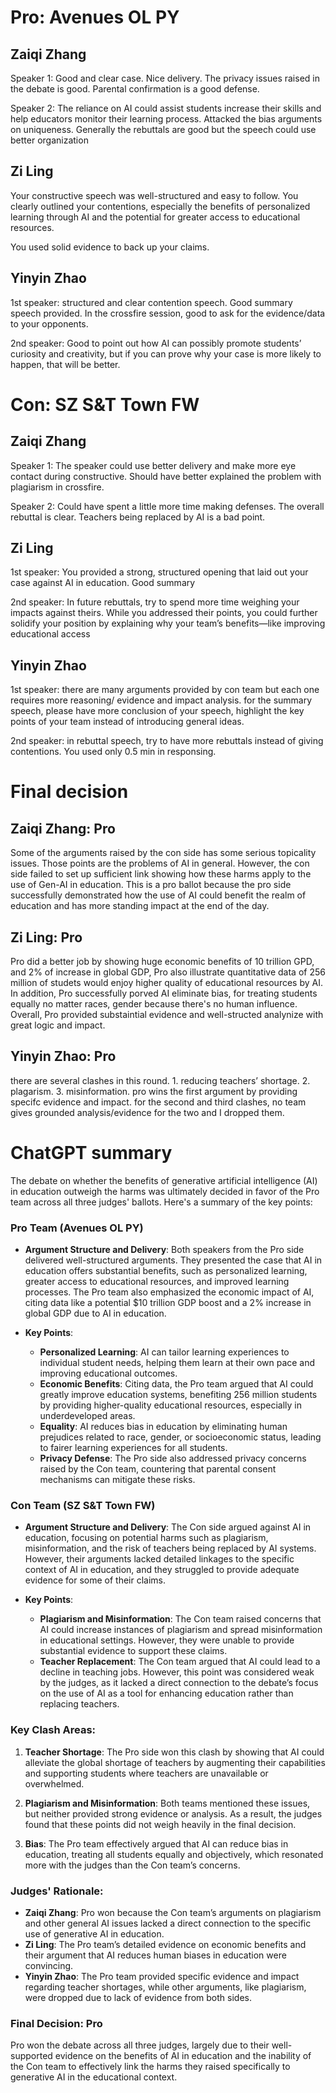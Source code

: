 # Pro: Avenues OL PY
## Zaiqi Zhang
Speaker 1: Good and clear case. Nice delivery. The privacy issues raised in the debate is good. Parental confirmation is a good defense.

Speaker 2: The reliance on AI could assist students increase their skills and help educators monitor their learning process. Attacked the bias arguments on uniqueness. Generally the rebuttals are good but the speech could use better organization
## Zi Ling
Your constructive speech was well-structured and easy to follow. You clearly outlined your contentions, especially the benefits of personalized learning through AI and the potential for greater access to educational resources.

You used solid evidence to back up your claims.
## Yinyin Zhao
1st speaker: structured and clear contention speech. Good summary speech provided. In the crossfire session, good to ask for the evidence/data to your opponents. 

2nd speaker: Good to point out how AI can possibly promote students’ curiosity and creativity, but if you can prove why your case is more likely to happen, that will be better.
# Con: SZ S&T Town FW
## Zaiqi Zhang
Speaker 1: The speaker could use better delivery and make more eye contact during constructive. Should have better explained the problem with plagiarism in crossfire.

Speaker 2: Could have spent a little more time making defenses. The overall rebuttal is clear. Teachers being replaced by AI is a bad point.
## Zi Ling
1st speaker: You provided a strong, structured opening that laid out your case against AI in education. Good summary

2nd speaker: In future rebuttals, try to spend more time weighing your impacts against theirs. While you addressed their points, you could further solidify your position by explaining why your team’s benefits—like improving educational access
## Yinyin Zhao
1st speaker: there are many arguments provided by con team but each one requires more reasoning/ evidence and impact analysis. for the summary speech, please have more conclusion of your speech, highlight the key points of your team instead of introducing general ideas. 

2nd speaker: in rebuttal speech, try to have more rebuttals instead of giving contentions. You used only 0.5 min in responsing.
# Final decision
## Zaiqi Zhang: Pro
Some of the arguments raised by the con side has some serious topicality issues. Those points are the problems of AI in general. However, the con side failed to set up sufficient link showing how these harms apply to the use of Gen-AI in education. This is a pro ballot because the pro side successfully demonstrated how the use of AI could benefit the realm of education and has more standing impact at the end of the day.
## Zi Ling: Pro
Pro did a better job by showing huge economic benefits of 10 trillion GPD, and 2% of increase in global GDP, Pro also illustrate quantitative data of 256 million of studets would enjoy higher quality of educational resources by AI. In addition, Pro successfully porved AI eliminate bias, for treating students equally no matter races, gender because there's no human influence. Overall, Pro provided substaintial evidence and well-structed analynize with great logic and impact.
## Yinyin Zhao: Pro
there are several clashes in this round. 1. reducing teachers’ shortage. 2. plagarism. 3. misinformation. pro wins the first argument by providing specifc evidence and impact. for the second and third clashes, no team gives grounded analysis/evidence for the two and I dropped them.

# ChatGPT summary
The debate on whether the benefits of generative artificial intelligence (AI) in education outweigh the harms was ultimately decided in favor of the Pro team across all three judges' ballots. Here's a summary of the key points:

### **Pro Team (Avenues OL PY)**
- **Argument Structure and Delivery**: Both speakers from the Pro side delivered well-structured arguments. They presented the case that AI in education offers substantial benefits, such as personalized learning, greater access to educational resources, and improved learning processes. The Pro team also emphasized the economic impact of AI, citing data like a potential $10 trillion GDP boost and a 2% increase in global GDP due to AI in education.
  
- **Key Points**:
  - **Personalized Learning**: AI can tailor learning experiences to individual student needs, helping them learn at their own pace and improving educational outcomes.
  - **Economic Benefits**: Citing data, the Pro team argued that AI could greatly improve education systems, benefiting 256 million students by providing higher-quality educational resources, especially in underdeveloped areas.
  - **Equality**: AI reduces bias in education by eliminating human prejudices related to race, gender, or socioeconomic status, leading to fairer learning experiences for all students.
  - **Privacy Defense**: The Pro side also addressed privacy concerns raised by the Con team, countering that parental consent mechanisms can mitigate these risks.

### **Con Team (SZ S&T Town FW)**
- **Argument Structure and Delivery**: The Con side argued against AI in education, focusing on potential harms such as plagiarism, misinformation, and the risk of teachers being replaced by AI systems. However, their arguments lacked detailed linkages to the specific context of AI in education, and they struggled to provide adequate evidence for some of their claims.
  
- **Key Points**:
  - **Plagiarism and Misinformation**: The Con team raised concerns that AI could increase instances of plagiarism and spread misinformation in educational settings. However, they were unable to provide substantial evidence to support these claims.
  - **Teacher Replacement**: The Con team argued that AI could lead to a decline in teaching jobs. However, this point was considered weak by the judges, as it lacked a direct connection to the debate’s focus on the use of AI as a tool for enhancing education rather than replacing teachers.

### **Key Clash Areas**:
1. **Teacher Shortage**: The Pro side won this clash by showing that AI could alleviate the global shortage of teachers by augmenting their capabilities and supporting students where teachers are unavailable or overwhelmed.
   
2. **Plagiarism and Misinformation**: Both teams mentioned these issues, but neither provided strong evidence or analysis. As a result, the judges found that these points did not weigh heavily in the final decision.
   
3. **Bias**: The Pro team effectively argued that AI can reduce bias in education, treating all students equally and objectively, which resonated more with the judges than the Con team’s concerns.

### **Judges' Rationale**:
- **Zaiqi Zhang**: Pro won because the Con team’s arguments on plagiarism and other general AI issues lacked a direct connection to the specific use of generative AI in education.
- **Zi Ling**: The Pro team’s detailed evidence on economic benefits and their argument that AI reduces human biases in education were convincing.
- **Yinyin Zhao**: The Pro team provided specific evidence and impact regarding teacher shortages, while other arguments, like plagiarism, were dropped due to lack of evidence from both sides.

### **Final Decision: Pro**
Pro won the debate across all three judges, largely due to their well-supported evidence on the benefits of AI in education and the inability of the Con team to effectively link the harms they raised specifically to generative AI in the educational context.
